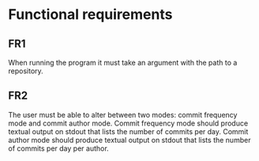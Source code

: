 # Functional requirements

## FR1

When running the program it must take an argument with the path to a repository.

## FR2

The user must be able to alter between two modes: commit frequency mode and commit author mode.
Commit frequency mode should produce textual output on stdout that lists the number of commits per day.
Commit author mode should produce textual output on stdout that lists the number of commits per day per author.
